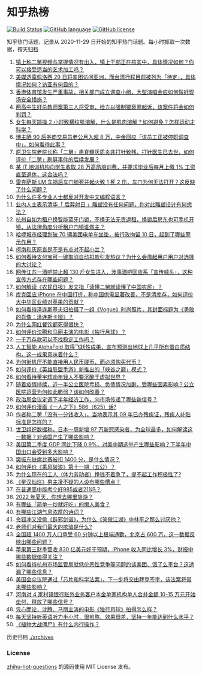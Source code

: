 # 知乎热榜
[![Build Status](https://github.com/ToWeLong/zhihu-hot-questions/workflows/CI/badge.svg)](https://github.com/ToWeLong/zhihu-hot-questions/actions)
[![GitHub language](https://img.shields.io/badge/language-golang-orange.svg)](https://golang.org/)
[![GitHub license](https://img.shields.io/github/license/ToWeLong/zhihu-hot-questions)](https://github.com/ToWeLong/zhihu-hot-questions/blob/main/LICENSE)

知乎热门话题，记录从 2020-11-29 日开始的知乎热门话题。每小时抓取一次数据，按天[归档](./archives)

<!-- BEGIN -->

1. [镇上称二舅视频与掌握情况有出入，镇上干部正在核实中，具体情况如何？你可以接受适当的艺术加工吗？](https://www.zhihu.com/question/545902441)
1. [美媒透露佩洛西 29 日将率团访问亚洲，而台湾行程目前被列为「待定」，具体情况如何？访亚有何目的？](https://www.zhihu.com/question/545895562)
1. [香港体育馆发生严重事故，相关部门成立调查小组，大型演唱会应如何做好现场安全措施？](https://www.zhihu.com/question/545877133)
1. [两高中生奸杀教师案第三人将受审，检方以强制猥亵罪起诉，该案件将会如何判罚？](https://www.zhihu.com/question/545820141)
1. [女生每天跳操 2 小时致横纹肌溶解，什么是肌肉溶解？如何避免？怎样运动才科学？](https://www.zhihu.com/question/545891625)
1. [博主晒 90 后券商交易员老公月入超 8 万，中金回应「该员工正被停职调查中」，如何看待此事？](https://www.zhihu.com/question/545885424)
1. [原卫生院老院长称「二舅」患脊髓灰质炎非打针致残，打针医生已去世，如何评价「二舅」刷屏事件的后续发展？](https://www.zhihu.com/question/545942029)
1. [某 IT 培训机构向学生收取 28 万高昂培训费，并要求毕业后每月上缴 1% 工资直至退休，这合法吗？](https://www.zhihu.com/question/545428662)
1. [雷克萨斯 LM 车祸后车门锁死并起火致 1 死 2 伤，车门为何无法打开？这反映了什么问题？](https://www.zhihu.com/question/545839324)
1. [为什么许多专业人士都反对开发中文编程语言？](https://www.zhihu.com/question/543857032)
1. [业内人士表示清华「 后羿射日 」雕塑没有任何问题，你对此雕塑设计有何想法？](https://www.zhihu.com/question/545467758)
1. [杭州自如为租户换智能蓝牙门锁，不换无法无责退租，换锁后房东也可手机开锁，从法律角度分析租户门锁谁做主？](https://www.zhihu.com/question/545903521)
1. [哈啰城市经理划破 70 辆美团电单车坐垫，被行政拘留 10 日，起到了哪些警示作用？](https://www.zhihu.com/question/545623603)
1. [柯南和灰原哀是不是有点对不起小兰？](https://www.zhihu.com/question/327416053)
1. [如何看待支付宝可一键取消自动扣款引发热议？为什么会激起用户用户对选择的大讨论？](https://www.zhihu.com/question/545814112)
1. [网传江苏一酒吧禁止超 130 斤女生进入，涉事酒吧回应系「宣传噱头」，这种宣传方式存在哪些问题？](https://www.zhihu.com/question/545778274)
1. [如何解读《农民日报》发文指「读懂二舅就读懂了中国农民」？](https://www.zhihu.com/question/545806962)
1. [库克回应 iPhone 在中国打折，称中国供需显著改善，不是清库存，如何评价大中华区业绩对苹果的贡献？](https://www.zhihu.com/question/545878786)
1. [如何看待泽连斯基夫妇拍摄了一组《Vogue》时尚照片，其封面标题为《勇敢的肖像：泽连斯卡娅》？](https://www.zhihu.com/question/545592010)
1. [为什么网红餐饮都死得很快？](https://www.zhihu.com/question/360030494)
1. [如何评价沈腾和马丽主演的电影《独行月球》？](https://www.zhihu.com/question/457054811)
1. [一千万存款可以不找稳定工作吗？](https://www.zhihu.com/question/539325023)
1. [人工智能 AlphaFold 取得飞跃性成果，宣布预测出地球上几乎所有蛋白质结构，这一成果意味着什么？](https://www.zhihu.com/question/545893934)
1. [为何街机厅不能直接用人民币硬币，而必须购买代币？](https://www.zhihu.com/question/26346531)
1. [如何评价《英雄联盟手游》新推出的「峡谷之巅」模式？](https://www.zhihu.com/question/545556471)
1. [如何看待董宇辉劝年轻人不要沉醉于虚拟世界？](https://www.zhihu.com/question/545700958)
1. [随着疫情持续，近一半公立医院亏损、负债情况加剧，受哪些因素影响？公立医院运营为何如此脆弱？该如何改善？](https://www.zhihu.com/question/545880061)
1. [政治局会议定调下半年经济工作，向市场传递了哪些新信号？](https://www.zhihu.com/question/545940658)
1. [如何评价漫画《一人之下》586（625）话?](https://www.zhihu.com/question/545849427)
1. [作者称二舅「没有一分钱收入」，当地表示其 09 年已办残疾证，残疾人补贴标准是怎样的？](https://www.zhihu.com/question/545923005)
1. [世卫组织数据称，日本一周新增 97 万新冠感染者，为全球最多，如何解读这一数据？对该国产生了哪些影响？](https://www.zhihu.com/question/545770881)
1. [美国第二季度 GDP 同比下降 0.9%，对美中期选举产生哪些影响？下半年中国出口会受到多大影响？](https://www.zhihu.com/question/545821336)
1. [樊振东缺席比赛被扣 1400 分，是什么情况？](https://www.zhihu.com/question/545357624)
1. [如何评价《乘风破浪》第十一期（五公）？](https://www.zhihu.com/question/545918307)
1. [为什么现在的工人（体力劳动者）挣钱不着急了，提不起工作积极性了?](https://www.zhihu.com/question/542035576)
1. [《星汉灿烂》男主凌不疑的人设有哪些槽点？](https://www.zhihu.com/question/544770539)
1. [在普通高中能考个好985或者211吗？](https://www.zhihu.com/question/545868985)
1. [2022 年夏天，你想去哪里旅游？](https://www.zhihu.com/question/535689136)
1. [有哪些「简单一炒就好吃」的懒人美食？](https://www.zhihu.com/question/522216835)
1. [有哪些江湖气息浓厚的诗词？](https://www.zhihu.com/question/348376337)
1. [令狐冲又没偷《辟邪剑谱》，为什么《笑傲江湖》中林平之那么讨厌他？](https://www.zhihu.com/question/322598791)
1. [老师们对我们最大的欺骗是什么?](https://www.zhihu.com/question/543599062)
1. [全国超 1400 万人口承受 60 分钟以上极端通勤，北京占 600 万，这一数据反映出哪些问题？](https://www.zhihu.com/question/545921662)
1. [苹果第三财季营收 830 亿美元好于预期，iPhone 收入同比增长 3%，财报中哪些数据值得关注？](https://www.zhihu.com/question/545877956)
1. [如何看待杭州市场监管局就低价恶性竞争等问题约谈美团、饿了么平台？这透漏了哪些信息？](https://www.zhihu.com/question/545816894)
1. [美国会众议院通过「芯片和科学法案」，下一步将交由拜登签字，该法案将带来哪些影响？](https://www.zhihu.com/question/545879716)
1. [河南对 4 家村镇银行账外业务客户本金单家机构单人合并金额 10-15 万元开始垫付，释放了哪些信号？](https://www.zhihu.com/question/545950095)
1. [凭心而论，沈腾、马丽主演的电影《独行月球》拍得怎么样？](https://www.zhihu.com/question/545643859)
1. [每天坚持听英语听力半小时，很煎熬、效果很差，坚持一年能达到什么水平？](https://www.zhihu.com/question/47916443)
1. [《植物大战僵尸》有什么内行操作？](https://www.zhihu.com/question/380166597)

<!-- END -->

历史归档 [./archives](./archives)


### License
[zhihu-hot-questions](https://github.com/towelong/zhihu-hot-questions) 的源码使用 MIT License 发布。